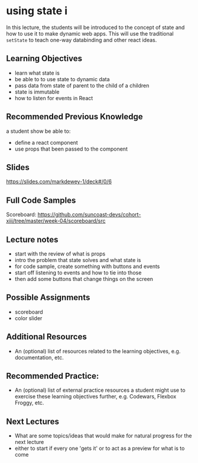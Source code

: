 # using state i

In this lecture, the students will be introduced to the concept of state and how to use it to make dynamic web apps. This will use the traditional `setState` to teach one-way databinding and other react ideas.

## Learning Objectives

- learn what state is
- be able to to use state to dynamic data
- pass data from state of parent to the child of a children
- state is immutable
- how to listen for events in React

## Recommended Previous Knowledge

a student show be able to:

- define a react component
- use props that been passed to the component

## Slides

https://slides.com/markdewey-1/deck#/0/6

## Full Code Samples

Scoreboard:
https://github.com/suncoast-devs/cohort-xiii/tree/master/week-04/scoreboard/src

## Lecture notes

- start with the review of what is props
- intro the problem that state solves and what state is
- for code sample, create something with buttons and events
- start off listening to events and how to tie into those
- then add some buttons that change things on the screen

## Possible Assignments

- scoreboard
- color slider

## Additional Resources

- An (optional) list of resources related to the learning objectives, e.g. documentation, etc.

## Recommended Practice:

- An (optional) list of external practice resources a student might use to exercise these learning objectives further,
  e.g. Codewars, Flexbox Froggy, etc.

## Next Lectures

- What are some topics/ideas that would make for natural progress for the next lecture
- either to start if every one 'gets it' or to act as a preview for what is to come
